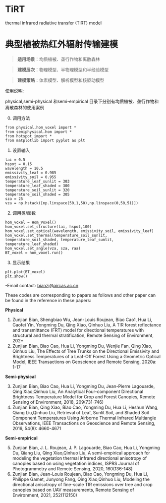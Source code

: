 # TiRT 
thermal infrared radiative transfer (TiRT) model


# 典型植被热红外辐射传输建模

>**适用场景**：均质植被、垄行作物和离散森林

>**建模层次**：物理模型、半物理模型和半经验模型

>**建模策略**：体素模型、解析模型和核驱动模型


使用说明:

physical,semi-physical 和semi-empirical 目录下分别有均质植被、垄行作物和离散森林的使用案例


0. 调用方法
```
from physical.hom_voxel import *
from semiphysical.hom import *
from hotspot import *
from matplotlib import pyplot as plt
```

1. 设置输入
```
lai = 0.5
hspot = 0.15
wavelength = 10.5
emissivity_leaf = 0.985
emissivity_soil = 0.955
temperature_leaf_sunlit = 303
temperature_leaf_shaded = 300
temperature_soil_sunlit = 320
temperature_soil_shaded = 305
sza = 25
vza = np.hstack([np.linspace(50,1,50),np.linspace(0,50,51)])
```
2. 调用类/函数
```
hom_voxel = Hom_Voxel()
hom_voxel.set_structure(lai, hspot,100)
hom_voxel.set_optical(wavelength, emissivity_soil, emissivity_leaf)
hom_voxel.set_thermal(temperature_soil_sunlit, temperature_soil_shaded, temperature_leaf_sunlit, temperature_leaf_shaded)
hom_voxel.set_angle(vza, sza, raa)
BT_voxel = hom_voxel.run()
```
3. 显示结果
```
plt.plot(BT_voxel)
plt.show()
```


-Email contact: bianzj@aircas.ac.cn

These codes are corresponding to papars as follows and other paper can be found in the reference in these papers:

**Physical**

1. Zunjian Bian, Shengbiao Wu, Jean-Louis Roujean, Biao Cao1, Hua Li, Gaofei Yin, Yongming Du, Qing Xiao, Qinhuo Liu,
A TIR forest reflectance and transmittance (FRT) model for directional temperatures with structural and thermal stratification, Remote Sensing of Environment, 202* 
2. Zunjian Bian, Biao Cao, Hua Li, Yongming Du, Wenjie Fan, Qing Xiao, Qinhuo Liu,
The Effects of Tree Trunks on the Directional Emissivity and Brightness Temperatures of a Leaf-Off Forest Using a Geometric Optical Model, IEEE Transactions on Geoscience and Remote Sensing, 2020a: 1-17

**Semi-physical**

3. Zunjian Bian, Biao Cao, Hua Li, Yongming Du, Jean-Pierre Lagouarde, Qing Xiao,Qinhuo Liu, 
An Analytical Four-component Directional Brightness Temperature Model for Crop and Forest Canopies, Remote Sensing of Environment, 2018, 209(731-746)
4. Zunjian Bian, Qing Xiao, Biao Cao, Yongming Du, Hua Li, Heshun Wang, Qiang Liu,Qinhuo Liu,
Retrieval of Leaf, Sunlit Soil, and Shaded Soil Component Temperatures Using Airborne Thermal Infrared Multiangle Observations, IEEE Transactions on Geoscience and Remote Sensing, 2016, 54(8): 4660-4671

**Semi-empirical**

5. Zunjian Bian, J. L. Roujean, J. P. Lagouarde, Biao Cao, Hua Li, Yongming Du, Qiang Liu, Qing Xiao,Qinhuo Liu, 
A semi-empirical approach for modeling the vegetation thermal infrared directional anisotropy of canopies based on using vegetation indices, ISPRS Journal of Photogrammetry and Remote Sensing, 2020, 160(136-148)
6. Zunjian Bian, Jean-Louis Roujean, Biao Cao, Yongming Du, Hua Li, Philippe Gamet, Junyong Fang, Qing Xiao,Qinhuo Liu,
Modeling the directional anisotropy of fine-scale TIR emissions over tree and crop canopies based on UAV measurements, Remote Sensing of Environment, 2021, 252(112150)
